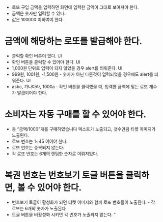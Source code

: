 - 로또 구입 금액을 입력하면 화면에 입력한 금액이 그대로 보여져야 한다.
- 금액은 숫자만 입력할 수 있다.
- 값은 100000 이하여야 한다.

# 금액에 해당하는 로또를 발급해야 한다.

- 클릭할 확인 버튼이 있다. UI
- 확인 버튼을 클릭할 수 있어야 한다. UI
- 1,000원 단위로 입력이 되지 않았을 경우 alert를 띄워준다. UI
- 999원, 1001원, -1,500원 - 숫자가 아닌 다른것이 입력되었을 경우에도 alert를 띄워준다. UI
- asbc, 가나다라, 1000a - 확인 버튼을 클릭했을 때, 입력한 금액에 맞는 로또 개수가 발급되어야 한다.

# 소비자는 자동 구매를 할 수 있어야 한다.

- 총 “금액/1000”개를 구매하였습니다 텍스트가 노출되고, 갯수만큼 티켓 이미지가 노출된다.
- 로또 번호는 1~45 이어야 한다.
- 로또 번호는 중복되지 않는다.
- 각 로또 번호는 6개의 랜덤한 숫자로 이뤄져있다.

# 복권 번호는 번호보기 토글 버튼을 클릭하면, 볼 수 있어야 한다.

- 번호보기 토글이 활성화가 되면 티켓 이미지와 함께 로또 번호들이 노출된다. - 각 로또는 6개의 숫자가 노출된다
- 토글 버튼을 비활성화 시키면 각 번호가 노출되지 않는다. "
